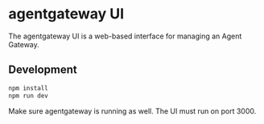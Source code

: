 # agentgateway UI

The agentgateway UI is a web-based interface for managing an Agent Gateway.

## Development

```bash
npm install
npm run dev
```

Make sure agentgateway is running as well. The UI must run on port 3000.